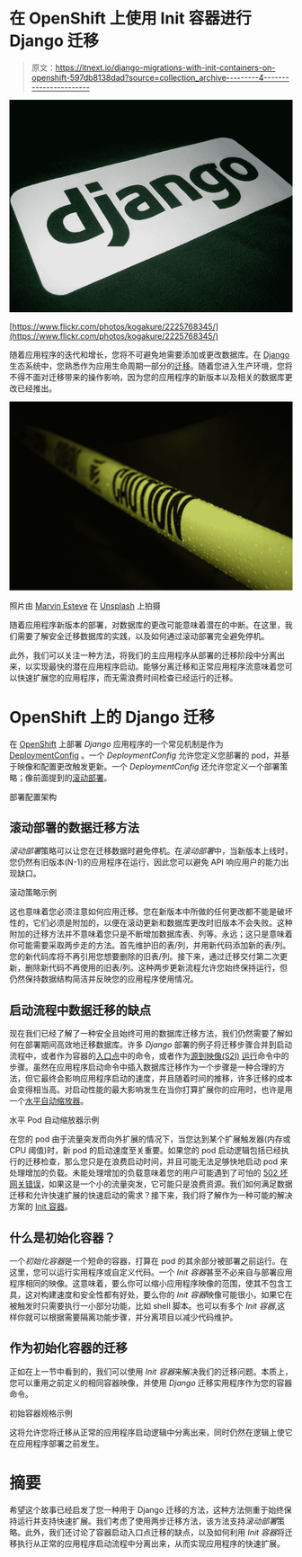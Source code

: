 # 在 OpenShift 上使用 Init 容器进行 Django 迁移

> 原文：<https://itnext.io/django-migrations-with-init-containers-on-openshift-597db8138dad?source=collection_archive---------4----------------------->

![](img/78fb556540ff9ebca95bbcb6f186651e.png)

[https://www.flickr.com/photos/kogakure/2225768345/](https://www.flickr.com/photos/kogakure/2225768345/)

随着应用程序的迭代和增长，您将不可避免地需要添加或更改数据库。在 [Django](https://www.djangoproject.com/) 生态系统中，您熟悉作为应用生命周期一部分的[迁移](https://docs.djangoproject.com/en/2.2/topics/migrations/)。随着您进入生产环境，您将不得不面对迁移带来的操作影响，因为您的应用程序的新版本以及相关的数据库更改已经推出。

![](img/85e45d76f4090a5adf9fc5c45658d8d1.png)

照片由 [Marvin Esteve](https://unsplash.com/@tme18?utm_source=medium&utm_medium=referral) 在 [Unsplash](https://unsplash.com?utm_source=medium&utm_medium=referral) 上拍摄

随着应用程序新版本的部署，对数据库的更改可能意味着潜在的中断。在这里，我们需要了解安全迁移数据库的实践，以及如何通过滚动部署完全避免停机。

此外，我们可以关注一种方法，将我们的主应用程序从部署的迁移阶段中分离出来，以实现最快的潜在应用程序启动。能够分离迁移和正常应用程序流意味着您可以快速扩展您的应用程序，而无需浪费时间检查已经运行的迁移。

# OpenShift 上的 Django 迁移

在 [OpenShift](https://www.openshift.com/) 上部署 *Django* 应用程序的一个常见机制是作为 [DeploymentConfig](https://docs.openshift.com/container-platform/3.11/rest_api/oapi/v1.DeploymentConfig.html) 。一个 *DeploymentConfig* 允许您定义您部署的 pod，并基于映像和配置更改触发更新。一个 *DeploymentConfig* 还允许您定义一个部署策略；像前面提到的[滚动部署](https://docs.openshift.com/container-platform/3.11/dev_guide/deployments/deployment_strategies.html#rolling-strategy)。

部署配置架构

## 滚动部署的数据迁移方法

*滚动部署*策略可以让您在迁移数据时避免停机。在*滚动部署*中，当新版本上线时，您仍然有旧版本(N-1)的应用程序在运行，因此您可以避免 API 响应用户的能力出现缺口。

滚动策略示例

这也意味着您必须注意如何应用迁移。您在新版本中所做的任何更改都不能是破坏性的，它们必须是附加的，以便在滚动更新和数据库更改时旧版本不会失败。这种附加的迁移方法并不意味着您只是不断增加数据库表、列等。永远；这只是意味着你可能需要采取两步走的方法。首先维护旧的表/列，并用新代码添加新的表/列。您的新代码库将不再引用您想要删除的旧表/列。接下来，通过迁移交付第二次更新，删除新代码不再使用的旧表/列。这种两步更新流程允许您始终保持运行，但仍然保持数据结构简洁并反映您的应用程序使用情况。

## 启动流程中数据迁移的缺点

现在我们已经了解了一种安全且始终可用的数据库迁移方法，我们仍然需要了解如何在部署期间高效地迁移数据库。许多 *Django* 部署的例子将迁移步骤合并到启动流程中，或者作为容器的[入口点](https://docs.docker.com/engine/reference/builder/#entrypoint)中的命令，或者作为[源到映像(S2I)](https://docs.openshift.com/enterprise/3.0/architecture/core_concepts/builds_and_image_streams.html#source-build) [运行](https://docs.openshift.com/enterprise/3.0/using_images/s2i_images/python.html#configuration)命令中的步骤。虽然在应用程序启动命令中插入数据库迁移作为一个步骤是一种合理的方法，但它最终会影响应用程序启动的速度，并且随着时间的推移，许多迁移的成本会变得相当高。对启动性能的最大影响发生在当你打算扩展你的应用时，也许是用一个[水平自动缩放器](https://docs.openshift.com/container-platform/3.11/dev_guide/pod_autoscaling.html)。

水平 Pod 自动缩放器示例

在您的 pod 由于流量突发而向外扩展的情况下，当您达到某个扩展触发器(内存或 CPU 阈值)时，新 pod 的启动速度至关重要。如果您的 pod 启动逻辑包括已经执行的迁移检查，那么您只是在浪费启动时间，并且可能无法足够快地启动 pod 来处理增加的负载。未能处理增加的负载意味着您的用户可能遇到了可怕的 [502 坏网关错误](http://wiki-errors.com/502-bad-gateway-error-solutions/)，如果这是一个小的流量突发，它可能只是浪费资源。我们如何满足数据迁移和允许快速扩展的快速启动的需求？接下来，我们将了解作为一种可能的解决方案的 [Init 容器](https://docs.openshift.com/container-platform/4.1/nodes/containers/nodes-containers-init.html)。

## 什么是初始化容器？

一个*初始化容器*是一个短命的容器，打算在 pod 的其余部分被部署之前运行。在这里，您可以运行实用程序或自定义代码。一个 *Init 容器*甚至不必来自与部署应用程序相同的映像。这意味着，要么你可以缩小应用程序映像的范围，使其不包含工具，这对构建速度和安全性都有好处，要么你的 *Init 容器*映像可能很小，如果它在被触发时只需要执行一小部分功能，比如 shell 脚本。也可以有多个 *Init 容器*,这样你就可以根据需要隔离功能步骤，并分离项目以减少代码维护。

## 作为初始化容器的迁移

正如在上一节中看到的，我们可以使用 *Init 容器*来解决我们的迁移问题。本质上，您可以重用之前定义的相同容器映像，并使用 *Django* 迁移实用程序作为您的容器命令。

初始容器规格示例

这将允许您将迁移从正常的应用程序启动逻辑中分离出来，同时仍然在逻辑上使它在应用程序部署之前发生。

# 摘要

希望这个故事已经启发了您一种用于 Django 迁移的方法，这种方法侧重于始终保持运行并支持快速扩展。我们考虑了使用两步迁移方法，该方法支持*滚动部署*策略。此外，我们还讨论了容器启动入口点迁移的缺点，以及如何利用 *Init 容器*将迁移执行从正常的应用程序启动流程中分离出来，从而实现应用程序的快速扩展。